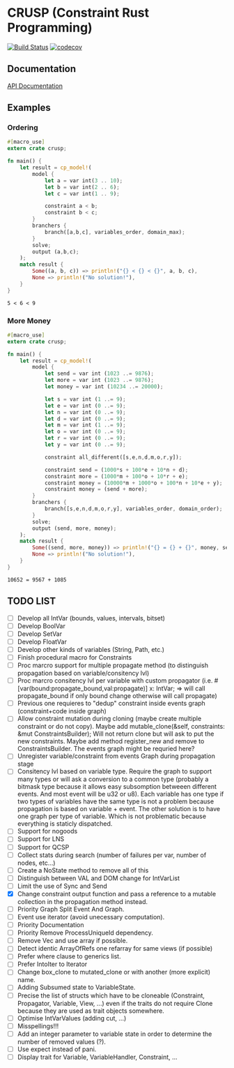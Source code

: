 # CRUSP (Constraint Rust Programming)

[![Build Status](https://travis-ci.org/VincentVigneron/crusp.svg?branch=master)](https://travis-ci.org/VincentVigneron/crusp)
[![codecov](https://codecov.io/gh/VincentVigneron/crusp/branch/master/graph/badge.svg)](https://codecov.io/gh/VincentVigneron/crups)

## Documentation
[API Documentation](https://vincentvigneron.github.io/crusp/)

## Examples

### Ordering
```rust
#[macro_use]
extern crate crusp;

fn main() {
    let result = cp_model!(
        model {
            let a = var int(3 .. 10);
            let b = var int(2 .. 6);
            let c = var int(1 .. 9);

            constraint a < b;
            constraint b < c;
        }
        branchers {
            branch([a,b,c], variables_order, domain_max);
        }
        solve;
        output (a,b,c);
    );
    match result {
        Some((a, b, c)) => println!("{} < {} < {}", a, b, c),
        None => println!("No solution!"),
    }
}
```

```
5 < 6 < 9
```

### More Money
```rust
#[macro_use]
extern crate crusp;

fn main() {
    let result = cp_model!(
        model {
            let send = var int (1023 ..= 9876);
            let more = var int (1023 ..= 9876);
            let money = var int (10234 ..= 20000);

            let s = var int (1 ..= 9);
            let e = var int (0 ..= 9);
            let n = var int (0 ..= 9);
            let d = var int (0 ..= 9);
            let m = var int (1 ..= 9);
            let o = var int (0 ..= 9);
            let r = var int (0 ..= 9);
            let y = var int (0 ..= 9);

            constraint all_different([s,e,n,d,m,o,r,y]);

            constraint send = (1000*s + 100*e + 10*n + d);
            constraint more = (1000*m + 100*o + 10*r + e);
            constraint money = (10000*m + 1000*o + 100*n + 10*e + y);
            constraint money = (send + more);
        }
        branchers {
            branch([s,e,n,d,m,o,r,y], variables_order, domain_order);
        }
        solve;
        output (send, more, money);
    );
    match result {
        Some((send, more, money)) => println!("{} = {} + {}", money, send, more),
        None => println!("No solution!"),
    }
}
```

```
10652 = 9567 + 1085
```

## TODO LIST
- [ ] Develop all IntVar (bounds, values, intervals, bitset)
- [ ] Develop BoolVar
- [ ] Develop SetVar
- [ ] Develop FloatVar
- [ ] Develop other kinds of variables (String, Path, etc.)
- [ ] Finish procedural macro for Constraints
- [ ] Proc marcro support for multiple propagate method (to distinguish propagation based on variable/consitency lvl)
- [ ] Proc marcro consitency lvl per variable with custom propagator (i.e. #[var(bound:propagate_bound,val:propagate)] x: IntVar; => will call propagate_bound if only bound change otherwise will call propagate)
- [ ] Previous one requieres to "dedup" constraint inside events graph (constraint+code inside graph)
- [ ] Allow constraint mutation during cloning (maybe create multiple constraint or do not copy). Maybe add mutable_clone(&self, constraints: &mut ConstraintsBuilder); Will not return clone but will ask to put the new constraints. Maybe add method register_new and remove to ConstraintsBuilder. The events graph might be requried here?
- [ ] Unregister variable/constraint from events Graph during propagation stage
- [ ] Consitency lvl based on variable type. Require the graph to support many types or will ask a conversion to a common type (probably a bitmask type because it allows easy subsomption betweeen different events. And most event will be u32 or u8). Each variable has one type if two types of variables have the same type is not a problem
because propagation is based on variable + event. The other solution is to have one graph per type of variable. Which is not problematic because everything is staticly dispatched.
- [ ] Support for nogoods
- [ ] Support for LNS
- [ ] Support for QCSP
- [ ] Collect stats during search (number of failures per var, number of nodes, etc...)
- [ ] Create a NoState method to remove all of this
- [ ] Distinguish between VAL and DOM change for IntVarList
- [ ] Limit the use of Sync and Send
- [x] Change constraint output function and pass a reference to a mutable collection in the propagation method instead.
- [ ] Priority Graph Split Event And Graph.
- [ ] Event use iterator (avoid unecessary computation).
- [ ] Priority Documentation
- [ ] Priority Remove ProcessUniqueId dependency.
- [ ] Remove Vec and use array if possible.
- [ ] Detect identic ArrayOfRefs one refarray for same views (if possible)
- [ ] Prefer where clause to generics list.
- [ ] Prefer IntoIter to Iterator
- [ ] Change box\_clone to mutated\_clone or with another (more explicit) name.
- [ ] Adding Subsumed state to VariableState.
- [ ] Precise the list of structs which have to be cloneable (Constraint, Propagator, Variable, View, ...) even if the traits do not require Clone because they are used as trait objects somewhere.
- [ ] Optimise IntVarValues (adding cut, ...)
- [ ] Misspellings!!!
- [ ] Add an integer parameter to variable state in order to determine the number of removed values (?).
- [ ] Use expect instead of pani.
- [ ] Display trait for Variable, VariableHandler, Constraint, ...
